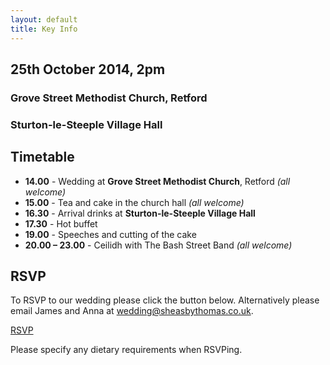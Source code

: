 ```yaml
---
layout: default
title: Key Info
---
```


## 25th October 2014, 2pm

### Grove Street Methodist Church, Retford

### Sturton-le-Steeple Village Hall

## Timetable

- **14.00** - Wedding at **Grove Street Methodist Church**, Retford *(all welcome)*
- **15.00** - Tea and cake in the church hall *(all welcome)*
- **16.30** - Arrival drinks at **Sturton-le-Steeple Village Hall**
- **17.30** - Hot buffet 
- **19.00** - Speeches and cutting of the cake
- **20.00 – 23.00** - Ceilidh with The Bash Street Band *(all welcome)*

## RSVP

To RSVP to our wedding please click the button below. Alternatively please email James and Anna at [wedding@sheasbythomas.co.uk](mailto:wedding@sheasbythomas.co.uk).

<a href="https://docs.google.com/forms/d/1TtBcK140dAYMCQHyxWdsATsGpH5PXzilo1uBaXNuAd4/viewform" target="_blank" class="cta-button">RSVP</a>

Please specify any dietary requirements when RSVPing.
